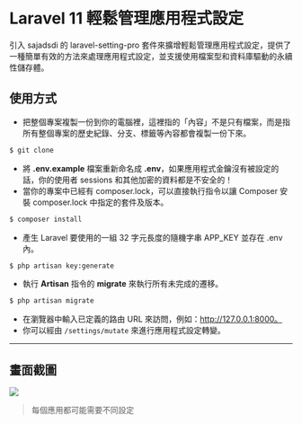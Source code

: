 # Laravel 11 輕鬆管理應用程式設定

引入 sajadsdi 的 laravel-setting-pro 套件來擴增輕鬆管理應用程式設定，提供了一種簡單有效的方法來處理應用程式設定，並支援使用檔案型和資料庫驅動的永續性儲存體。

## 使用方式
- 把整個專案複製一份到你的電腦裡，這裡指的「內容」不是只有檔案，而是指所有整個專案的歷史紀錄、分支、標籤等內容都會複製一份下來。
```sh
$ git clone
```
- 將 __.env.example__ 檔案重新命名成 __.env__，如果應用程式金鑰沒有被設定的話，你的使用者 sessions 和其他加密的資料都是不安全的！
- 當你的專案中已經有 composer.lock，可以直接執行指令以讓 Composer 安裝 composer.lock 中指定的套件及版本。
```sh
$ composer install
```
- 產生 Laravel 要使用的一組 32 字元長度的隨機字串 APP_KEY 並存在 .env 內。
```sh
$ php artisan key:generate
```
- 執行 __Artisan__ 指令的 __migrate__ 來執行所有未完成的遷移。
```sh
$ php artisan migrate
```
- 在瀏覽器中輸入已定義的路由 URL 來訪問，例如：http://127.0.0.1:8000。
- 你可以經由 `/settings/mutate` 來進行應用程式設定轉變。

----

## 畫面截圖
![](https://i.imgur.com/XZBv0Xg.png)
> 每個應用都可能需要不同設定
